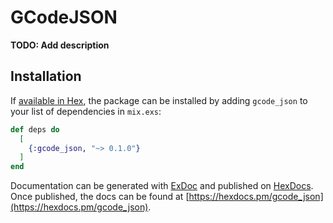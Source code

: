 # GCodeJSON

**TODO: Add description**

## Installation

If [available in Hex](https://hex.pm/docs/publish), the package can be installed
by adding `gcode_json` to your list of dependencies in `mix.exs`:

```elixir
def deps do
  [
    {:gcode_json, "~> 0.1.0"}
  ]
end
```

Documentation can be generated with [ExDoc](https://github.com/elixir-lang/ex_doc)
and published on [HexDocs](https://hexdocs.pm). Once published, the docs can
be found at [https://hexdocs.pm/gcode_json](https://hexdocs.pm/gcode_json).


